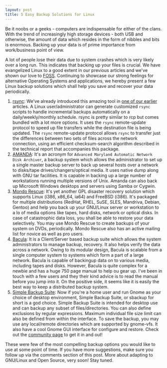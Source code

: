 ```yaml
---
layout: post
title: 5 Easy Backup Solutions for Linux
---
```


Be it noobs or a geeks - computers are indispensable for either of the clans. With the trend of increasingly high storage devices - both USB and otherwise, the amount of data which resides in the form of nibbles and bits is enormous. Backing up your data is of prime importance from work/business point of view.

A lot of people lose their data due to system crashes which is very likely over a long run. This indicates that backing up your files is crucial. We have evangelized Linux to a good extent in our previous articles and we've shown our love to <a href="http://en.wikipedia.org/wiki/FOSS">FOSS</a>. Continuing to showcase our strong feelings for alternative Operating Systems and applications, we hereby present a few Linux backup solutions which shall help you save and recover your data periodically.

1. <a href="http://samba.anu.edu.au/rsync/">rsync</a>: We've already introduced this amazing tool in <a href="/2008/career-in-linux-2/">one of our earlier</a> articles. A Linux user/administrator can generate customized `rsync` scripts to handle incremental backups automatically on a daily/weekly/monthly schedule. rsync is pretty similar to rcp but comes bundled with a lot more options. It uses the `rsync` remote-update protocol to speed up file transfers while the destination file is being updated. The `rsync` remote-update protocol allows `rsync` to transfer just the differences between two sets of files across the network connection, using an efficient checksum-search algorithm described in the technical report that accompanies this package.
1. <a href="http://www.amanda.org/">AMANDA</a>: It's an acronym for `Advanced Maryland Automatic Network Disk Archiver`, a backup system which allows the administrator to set up a single master backup server to back up several hosts over a network to disks/tape drives/changers/optical media. It uses native dump along with GNU tar facilities. It is capable in backing up a large number of workstations running multiple versions of Unix. Amanda can also back up Microsoft Windows desktops and servers using Samba or Cygwin.
1. <a href="http://mondorescue.org/">Mondo Rescue</a>: It's yet another GPL disaster recovery solution which supports Linux (i386, x86_64, ia64) and FreeBSD (i386). It's packaged for multiple distributions (RedHat, RHEL, SuSE, SLES, Mandriva, Debian, Gentoo) and help you back up your GNU/Linux server or workstation to a lo of media options like tapes, hard disks, network or optical disks. In case of catastrophic data loss, you shall be able to restore your data selectively. You may use Mondo Rescue to create backups of your system on DVDs, periodically. Mondo Rescue also has an active mailing list for novice as well as pro users.
1. <a href="http://www.bacula.org/">Bacula</a>: It is a Client/Server based backup suite which allows the system administrators to manage backup, recovery. It also helps verify the data across a network. Owing to its modular design, Bacula is scalable from a single computer system to systems which form a part of a large network. Bacula is capable of backingup data on to various media, including tapes and disks. However, Bacula is quite complex for a newbie and has a huge 750 page manual to help ou gear up. I've been in touch with a few users and they their kind advice is to read the manual before you jump into it. On the positive side, it seems like it is easily the best way to keep a distributed backup system.
1. <a href="http://sourceforge.net/projects/sbackup/">Simple Backup Suite</a>: Now if you're a home user and run Gnome as your choice of desktop environment, Simple Backup Suite, or sbackup for short is a god choice. Simple Backup Suite is intended for desktop use and can backup any subset of files/directories. You can also define exclusions by regular expressions. Maximum individual file size limit can also be defined from within the interface. To save the backup, you may use any local/remote directories which are supported by gnome-vfs. It also have a cool Gnome GUI interface for configure and restore. Check out the <a href="https://help.ubuntu.com/community/BackupYourSystem/SimpleBackupSuite">community page</a> to get it in and out!

These were few of the most compelling backup options you would like to use at some point of time. If you have more suggestions, make sure you follow up via the comments section of this post. More about adapting to GNU/Linux and Open Source, very soon! Stay tuned.
